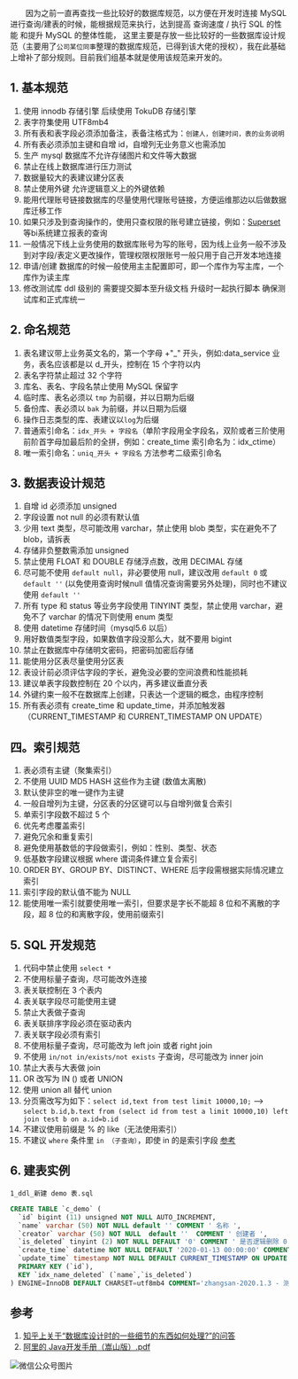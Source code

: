 
&emsp;&emsp;因为之前一直再查找一些比较好的数据库规范，以方便在开发时连接 MySQL 进行查询/建表的时候，能根据规范来执行，达到提高 查询速度 / 执行 SQL 的性能 和提升 MySQL 的整体性能， 这里主要是存放一些比较好的一些数据库设计规范（主要用了`公司某位同事`整理的数据库规范，已得到该大佬的授权），我在此基础上增补了部分规则。目前我们组基本就是使用该规范来开发的。

## 1. 基本规范

1. 使用 innodb 存储引擎 后续使用 TokuDB 存储引擎
2. 表字符集使用 UTF8mb4
3. 所有表和表字段必须添加备注，表备注格式为：`创建人，创建时间，表的业务说明`
4. 所有表必须添加主键和自增 id，自增列无业务意义也需添加
5. 生产 mysql 数据库不允许存储图片和文件等大数据
6. 禁止在线上数据库进行压力测试
7. 数据量较大的表建议建分区表
8. 禁止使用外键 允许逻辑意义上的外键依赖
9. 能用代理账号链接数据库的尽量使用代理账号链接，方便运维那边以后做数据库迁移工作
10. 如果只涉及到查询操作的，使用只查权限的账号建立链接，例如：[Superset](https://github.com/apache/incubator-superset) 等bi系统建立报表的查询
11. 一般情况下线上业务使用的数据库账号为写的账号，因为线上业务一般不涉及到对字段/表定义更改操作，管理权限权限账号一般只用于自己开发本地连接
12. 申请/创建 数据库的时候一般使用主主配置即可，即一个库作为写主库，一个库作为读主库
13. 修改测试库 ddl 级别的 需要提交脚本至升级文档 升级时一起执行脚本 确保测试库和正式库统一



## 2. 命名规范

1. 表名建议带上业务英文名的，第一个字母 +"_" 开头，例如:data_service 业务，表名应该都是以 d_开头，控制在 15 个字符以内
2. 表名字符禁止超过 32 个字符
3. 库名、表名、字段名禁止使用 MySQL 保留字
4. 临时库、表名必须以 `tmp` 为前缀，并以日期为后缀
5. 备份库、表必须以 `bak` 为前缀，并以日期为后缀
6. 操作日志类型的库、表建议以`log`为后缀
7. 普通索引命名：`idx_开头 + 字段名`（单阶字段用全字段名，双阶或者三阶使用前阶首字母加最后阶的全拼，例如：create_time 索引命名为：idx_ctime）
8. 唯一索引命名：`uniq_开头 + 字段名` 方法参考二级索引命名

## 3. 数据表设计规范

1. 自增 id 必须添加 unsigned
2. 字段设置 not null 的必须有默认值
3. 少用 text 类型，尽可能改用 varchar，禁止使用 blob 类型，实在避免不了 blob，请拆表
4. 存储非负整数需添加 unsigned
5. 禁止使用 FLOAT 和 DOUBLE 存储浮点数，改用 DECIMAL 存储
6. 尽可能不使用 `default null`，非必要使用 null，建议改用 `default 0` 或 `default ''` (以免使用查询时候null 值情况查询需要另外处理)，同时也不建议使用 `default ''`
7. 所有 type 和 status 等业务字段使用 TINYINT 类型，禁止使用 varchar，避免不了 varchar 的情况下则使用 enum 类型
8. 使用 datetime 存储时间（mysql5.6 以后）
9. 用好数值类型字段，如果数值字段没那么大，就不要用 bigint
10. 禁止在数据库中存储明文密码，把密码加密后存储
11. 能使用分区表尽量使用分区表
12. 表设计前必须评估字段的字长，避免没必要的空间浪费和性能损耗
13. 建议单表字段数控制在 20 个以内，再多建议垂直分表
14. 外键约束一般不在数据库上创建，只表达一个逻辑的概念，由程序控制
15. 所有表必须有 create_time 和 update_time，并添加触发器（CURRENT_TIMESTAMP 和 CURRENT_TIMESTAMP ON UPDATE）

## 四。索引规范

1. 表必须有主键（聚集索引）
2. 不使用 UUID MD5 HASH 这些作为主键 (数值太离散)
3. 默认使非空的唯一键作为主键
4. 一般自增列为主键，分区表的分区键可以与自增列做复合索引
5. 单索引字段数不超过 5 个
6. 优先考虑覆盖索引
7. 避免冗余和重复索引
8. 避免使用基数低的字段做索引，例如：性别、类型、状态
9. 低基数字段建议根据 where 谓词条件建立复合索引
10. ORDER BY、GROUP BY、DISTINCT、WHERE 后字段需根据实际情况建立索引
11. 索引字段的默认值不能为 NULL
12. 能使用唯一索引就要使用唯一索引，但要求是字长不能超 8 位和不离散的字段，超 8 位的和离散字段，使用前缀索引

## 5. SQL 开发规范

1. 代码中禁止使用 `select *`
2. 不使用标量子查询，尽可能改外连接
3. 表关联控制在 3 个表内
4. 表关联字段尽可能使用主键
5. 禁止大表做子查询
6. 表关联排序字段必须在驱动表内
7. 表关联字段必须有索引
8. 不使用标量子查询，尽可能改为 left join 或者 right join
9. 不使用 `in/not in/exists/not exists` 子查询，尽可能改为 inner join
10. 禁止大表与大表做 join
11. OR 改写为 IN () 或者 UNION
12. 使用 union all 替代 union
13. 分页需改写为如下：`select id,text from test limit 10000,10;` --> `select b.id,b.text from (select id from test a limit 10000,10) left join test b on a.id=b.id`
14. 不建议使用前缀是 % 的 like（无法使用索引）
15. 不建议 `where` 条件里 `in （子查询）`，即使 in 的是索引字段  [参考](https://www.cnblogs.com/xh831213/archive/2012/05/09/2491272.html)

## 6. 建表实例

`1_ddl_新建 demo 表.sql`

```sql
CREATE TABLE `c_demo` (
  `id` bigint (11) unsigned NOT NULL AUTO_INCREMENT,
  `name` varchar (50) NOT NULL default '' COMMENT ' 名称 ',
  `creator` varchar (50) NOT NULL  default ''  COMMENT ' 创建者 ',
  `is_deleted` tinyint (2) NOT NULL DEFAULT '0' COMMENT ' 是否逻辑删除 0. 否 1. 是 ',
  `create_time` datetime NOT NULL DEFAULT '2020-01-13 00:00:00' COMMENT ' 创建时间 ', -- 这里是为了兼容MySQL 5.6 之前的版本，5.6 之前的版本不能同时建两个 带有 CURRENT_TIMESTAMP 触发的字段
  `update_time` timestamp NOT NULL DEFAULT CURRENT_TIMESTAMP ON UPDATE CURRENT_TIMESTAMP COMMENT ' 更新时间 ',
  PRIMARY KEY (`id`),
  KEY `idx_name_deleted` (`name`,`is_deleted`)
) ENGINE=InnoDB DEFAULT CHARSET=utf8mb4 COMMENT='zhangsan-2020.1.3 - 测试案例  '
```


## 参考

1. [知乎上关于“数据库设计时的一些细节的东西如何处理?”的问答](https://www.zhihu.com/question/39967106)
2. [阿里的 Java开发手册（嵩山版）.pdf](https://github.com/alibaba/p3c/blob/master/Java%E5%BC%80%E5%8F%91%E6%89%8B%E5%86%8C%EF%BC%88%E5%B5%A9%E5%B1%B1%E7%89%88%EF%BC%89.pdf)


![微信公众号图片](https://s3.ax1x.com/2020/11/25/DdddOS.png)